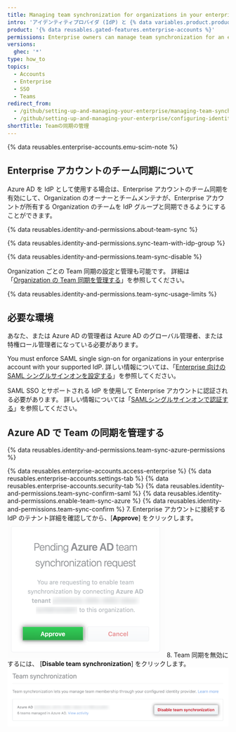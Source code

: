 ```yaml
---
title: Managing team synchronization for organizations in your enterprise
intro: 'アイデンティティプロバイダ (IdP) と {% data variables.product.product_name %} の間のチーム同期を有効にして、Enterprise アカウントが所有する Organization が IdP グループを介してチームメンバーシップを管理できるようにすることができます。'
product: '{% data reusables.gated-features.enterprise-accounts %}'
permissions: Enterprise owners can manage team synchronization for an enterprise account.
versions:
  ghec: '*'
type: how_to
topics:
  - Accounts
  - Enterprise
  - SSO
  - Teams
redirect_from:
  - /github/setting-up-and-managing-your-enterprise/managing-team-synchronization-for-organizations-in-your-enterprise-account
  - /github/setting-up-and-managing-your-enterprise/configuring-identity-and-access-management-for-your-enterprise-account/managing-team-synchronization-for-organizations-in-your-enterprise-account
shortTitle: Teamの同期の管理
---
```


{% data reusables.enterprise-accounts.emu-scim-note %}

## Enterprise アカウントのチーム同期について

Azure AD を IdP として使用する場合は、Enterprise アカウントのチーム同期を有効にして、Organization のオーナーとチームメンテナが、Enterprise アカウントが所有する Organization のチームを IdP グループと同期できるようにすることができます。

{% data reusables.identity-and-permissions.about-team-sync %}

{% data reusables.identity-and-permissions.sync-team-with-idp-group %}

{% data reusables.identity-and-permissions.team-sync-disable %}

Organization ごとの Team 同期の設定と管理も可能です。 詳細は「[Organization の Team 同期を管理する](/organizations/managing-saml-single-sign-on-for-your-organization/managing-team-synchronization-for-your-organization)」を参照してください。

{% data reusables.identity-and-permissions.team-sync-usage-limits %}

## 必要な環境

あなた、または Azure AD の管理者は Azure AD のグローバル管理者、または特権ロール管理者になっている必要があります。

You must enforce SAML single sign-on for organizations in your enterprise account with your supported IdP. 詳しい情報については、「[Enterprise 向けのSAML シングルサインオンを設定する](/admin/authentication/managing-identity-and-access-for-your-enterprise/configuring-saml-single-sign-on-for-your-enterprise)」を参照してください。

SAML SSO とサポートされる IdP を使用して Enterprise アカウントに認証される必要があります。 詳しい情報については「[SAMLシングルサインオンで認証する](/articles/authenticating-with-saml-single-sign-on)」を参照してください。

## Azure AD で Team の同期を管理する

{% data reusables.identity-and-permissions.team-sync-azure-permissions %}

{% data reusables.enterprise-accounts.access-enterprise %}
{% data reusables.enterprise-accounts.settings-tab %}
{% data reusables.enterprise-accounts.security-tab %}
{% data reusables.identity-and-permissions.team-sync-confirm-saml %}
{% data reusables.identity-and-permissions.enable-team-sync-azure %}
{% data reusables.identity-and-permissions.team-sync-confirm %}
7. Enterprise アカウントに接続する IdP のテナント詳細を確認してから、[**Approve**] をクリックします。 ![特定の IdP テナントに対して、Team の同期を有効化するペンディングリクエストと、リクエストを承認またはキャンセルするオプション](/assets/images/help/teams/approve-team-synchronization.png)
8. Team 同期を無効にするには、 [**Disable team synchronization**] をクリックします。 ![Team の同期を無効化する](/assets/images/help/teams/disable-team-synchronization.png)
